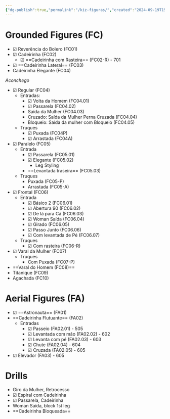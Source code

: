 ```yaml
---
{"dg-publish":true,"permalink":"/kiz-figuras/","created":"2024-09-19T15:17:43.260-04:00","updated":"2024-11-29T12:35:28.117-05:00"}
---
```



# Grounded Figures (FC)

- ☑ Reverência do Bolero (FC01)
- ☑ Cadeirinha (FC02)
	- ☑ ==Cadeirinha com Rasteira== (FC02-R) - 701
- ☑ ==Cadeirinha Lateral== (FC03)
- Cadeirinha Elegante (FC04)

*Aconchego*
- ☑ Regular (FC04)
	- Entradas:
		- ☑ Volta da Homem (FC04.01)
		- ☑ Passarela (FC04.02)
		- Saída da Mulher (FC04.03)
		- Cruzado: Saída da Mulher Perna Cruzada (FC04.04)
		- Bloqueio: Saída da mulher com Bloqueio (FC04.05)
	- Truques
		- ☑ Puxada (FC04P)
		- ☑ Arrastada (FC04A)
- ☑ Paralelo (FC05)
	- Entrada
		- ☑ Passarela (FC05.01)
		- ☑ Elegante (FC05.02)
			- Leg Styling
		- ==Levantada traseira== (FC05.03)
	- Truques
		- Puxada (FC05-P)
		- Arrastada (FC05-A)
- ☑ Frontal (FC06)
	- Entrada
		- ☑ Básico 2 (FC06.01)
		- ☑ Abertura 90 (FC06.02)
		- ☑ De lá para Cá (FC06.03)
		- ☑ Woman Saída (FC06.04)
		- ☑ Girado (FC06.05)
		- ☑ Passo Junto (FC06.06)
		- ☑ Com levantada de Pé (FC06.07)
	- Truques
		- ☑ Com rasteira (FC06-R)
- ☑ Varal da Mulher (FC07)
	- Truques
		- Com Puxada (FC07-P)
- ==Varal do Homem (FC08)==
- Titanique (FC09)
- Agachada (FC10)

# Aerial Figures (FA)

- ☑ ==Astronauta== (FA01)
- ==Cadeirinha Flutuante== (FA02)
	- Entradas
		- ☑ Passeio (FA02.01) - 505
		- ☑ Levantada com mão (FA02.02) - 602
		- ☑ Levanta com pé (FA02.03) - 603
		- ☑ Chute (FA02.04) - 604
		- ☑ Cruzada (FA02.05) - 605
- ☑ Elevador (FA03) - 605

# Drills

- Giro da Mulher, Retrocesso
- ☑ Espiral com Cadeirinha
- ☑ Passarela, Cadeirinha
- Woman Saída, block 1st leg
- ==Cadeirinha Bloqueada==
